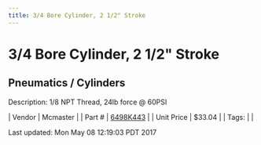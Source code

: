 ```yaml
---
title: 3/4 Bore Cylinder, 2 1/2" Stroke
---
```


# 3/4 Bore Cylinder, 2 1/2" Stroke
## Pneumatics / Cylinders
Description: 	1/8 NPT Thread, 24lb force @ 60PSI 

| Vendor | Mcmaster | 
| Part # | [6498K443](https://www.mcmaster.com/#6498K443) | 
| Unit Price | $33.04 | 
| Tags: |  | 

Last updated: Mon May 08 12:19:03 PDT 2017